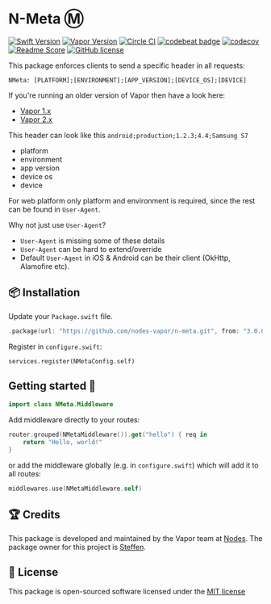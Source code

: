 # N-Meta Ⓜ️
[![Swift Version](https://img.shields.io/badge/Swift-4.1-brightgreen.svg)](http://swift.org)
[![Vapor Version](https://img.shields.io/badge/Vapor-3-30B6FC.svg)](http://vapor.codes)
[![Circle CI](https://circleci.com/gh/nodes-vapor/n-meta/tree/master.svg?style=shield)](https://circleci.com/gh/nodes-vapor/n-meta)
[![codebeat badge](https://codebeat.co/badges/5dfa4439-cd97-4210-8595-40b57830196a)](https://codebeat.co/projects/github-com-nodes-vapor-n-meta-master)
[![codecov](https://codecov.io/gh/nodes-vapor/n-meta/branch/master/graph/badge.svg)](https://codecov.io/gh/nodes-vapor/n-meta)
[![Readme Score](http://readme-score-api.herokuapp.com/score.svg?url=https://github.com/nodes-vapor/n-meta)](http://clayallsopp.github.io/readme-score?url=https://github.com/nodes-vapor/n-meta)
[![GitHub license](https://img.shields.io/badge/license-MIT-blue.svg)](https://raw.githubusercontent.com/nodes-vapor/n-meta/master/LICENSE)


This package enforces clients to send a specific header in all requests:

```
NMeta: [PLATFORM];[ENVIRONMENT];[APP_VERSION];[DEVICE_OS];[DEVICE]
```

If you're running an older version of Vapor then have a look here:

- [Vapor 1.x](https://github.com/nodes-vapor/n-meta/tree/vapor-1)
- [Vapor 2.x](https://github.com/nodes-vapor/n-meta/tree/vapor-2)


This header can look like this `android;production;1.2.3;4.4;Samsung S7`
 - platform
 - environment
 - app version
 - device os
 - device

For web platform only platform and environment is required, since the rest can be found in `User-Agent`.

Why not just use `User-Agent`?
 - `User-Agent` is missing some of these details
 - `User-Agent` can be hard to extend/override
 - Default `User-Agent` in iOS & Android can be their client (OkHttp, Alamofire etc).


## 📦 Installation

Update your `Package.swift` file.
```swift
.package(url: "https://github.com/nodes-vapor/n-meta.git", from: "3.0.0-beta")
```

Register in `configure.swift`:

```
services.register(NMetaConfig.self)
```


## Getting started 🚀

```swift
import class NMeta.Middleware
```

Add middleware directly to your routes:

```swift
router.grouped(NMetaMiddleware()).get("hello") { req in
    return "Hello, world!"
}
```

or add the middleware globally (e.g. in `configure.swift`) which will add it to all routes:

```swift
middlewares.use(NMetaMiddleware.self)
```

## 🏆 Credits

This package is developed and maintained by the Vapor team at [Nodes](https://www.nodesagency.com).
The package owner for this project is [Steffen](https://github.com/steffendsommer).


## 📄 License

This package is open-sourced software licensed under the [MIT license](http://opensource.org/licenses/MIT)
